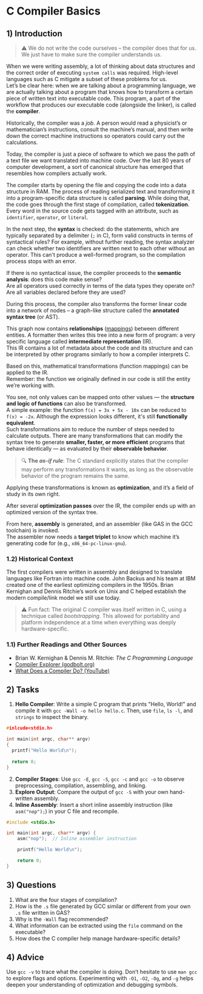 <!---
{
  "depends_on": ["https://github.com/STEMgraph/718193ef-11a1-408d-af23-4b10c24d490d", "https://github.com/STEMgraph/99787eda-617a-4a68-b9a4-d60ec5c5c303"],
  "author": "Stephan Bökelmann",
  "first_used": "2025-04-02",
  "keywords": ["C Compiler", "Assembler", "Linking", "Object Files"]
}
--->

# C Compiler Basics

## 1) Introduction
> ⚠️ We do not write the code ourselves – the compiler does that for us. We just have to make sure the compiler understands us.

When we were writing assembly, a lot of thinking about data structures and the correct order of executing `system calls` was required. High-level languages such as C mitigate a subset of these problems for us.  
Let’s be clear here: when we are talking about a programming language, we are actually talking about a program that knows how to transform a certain piece of written text into executable code. This program, a part of the workflow that produces our executable code (alongside the linker), is called the **compiler**.

Historically, the compiler was a *job*. A person would read a physicist’s or mathematician’s instructions, consult the machine’s manual, and then write down the correct machine instructions so operators could carry out the calculations.

Today, the compiler is just a piece of software to which we pass the path of a text file we want translated into machine code. Over the last 80 years of computer development, a sort of canonical structure has emerged that resembles how compilers actually work.

The compiler starts by opening the file and copying the code into a data structure in RAM. The process of reading serialized text and transforming it into a program-specific data structure is called **parsing**. While doing that, the code goes through the first stage of compilation, called **tokenization**. Every word in the source code gets tagged with an attribute, such as `identifier`, `operator`, or `literal`.

In the next step, the **syntax** is checked: do the statements, which are typically separated by a delimiter (`;` in C), form valid constructs in terms of syntactical rules? For example, without further reading, the syntax analyzer can check whether two identifiers are written next to each other without an operator. This can't produce a well-formed program, so the compilation process stops with an error.

If there is no syntactical issue, the compiler proceeds to the **semantic analysis**: does this code make sense?  
Are all operators used correctly in terms of the data types they operate on? Are all variables declared before they are used?

During this process, the compiler also transforms the former linear code into a network of nodes – a graph-like structure called the **annotated syntax tree** (or AST).

This graph now contains **relationships** ([mappings](https://github.com/STEMgraph/da751de6-10d3-4770-a4d3-359f08bc6631)) between different entities. A formatter then writes this tree into a new form of program: a very specific language called **intermediate representation** (IR).  
This IR contains a lot of metadata about the code and its structure and can be interpreted by other programs similarly to how a compiler interprets C.

Based on this, mathematical transformations (function mappings) can be applied to the IR.  
Remember: the function we originally defined in our code is still the entity we’re working with.

You see, not only values can be mapped onto other values — the **structure and logic of functions** can also be transformed.  
A simple example: the function `f(x) = 3x + 5x - 10x` can be reduced to `f(x) = -2x`. Although the expression looks different, it's still **functionally equivalent**.  
Such transformations aim to reduce the number of steps needed to calculate outputs. There are many transformations that can modify the syntax tree to generate **smaller, faster, or more efficient** programs that behave identically — as evaluated by their **observable behavior**.

> 🔍 **The _as-if rule_**: The C standard explicitly states that the compiler may perform any transformations it wants, as long as the observable behavior of the program remains the same.

Applying these transformations is known as **optimization**, and it’s a field of study in its own right.

After several **optimization passes** over the IR, the compiler ends up with an optimized version of the syntax tree.

From here, **assembly** is generated, and an assembler (like GAS in the GCC toolchain) is invoked.  
The assembler now needs a **target triplet** to know which machine it’s generating code for (e.g., `x86_64-pc-linux-gnu`).

### 1.2) Historical Context
The first compilers were written in assembly and designed to translate languages like Fortran into machine code. John Backus and his team at IBM created one of the earliest optimizing compilers in the 1950s. Brian Kernighan and Dennis Ritchie’s work on Unix and C helped establish the modern compile/link model we still use today. 

> ⚠️ Fun fact: The original C compiler was itself written in C, using a technique called *bootstrapping*. This allowed for portability and platform independence at a time when everything was deeply hardware-specific.

### 1.1) Further Readings and Other Sources
- Brian W. Kernighan & Dennis M. Ritchie: *The C Programming Language*
- [Compiler Explorer (godbolt.org)](https://godbolt.org/)
- [What Does a Compiler Do? (YouTube)](https://www.youtube.com/watch?v=FnGCDLhaxKU)

## 2) Tasks
1. **Hello Compiler**: Write a simple C program that prints "Hello, World!" and compile it with `gcc -Wall -o hello hello.c`. Then, use `file`, `ls -l`, and `strings` to inspect the binary.
```C
#inlcude<stdio.h>

int main(int argc, char** argv)
{
  printf("Hello World\n");
  
  return 0;
}
```

2. **Compiler Stages**: Use `gcc -E`, `gcc -S`, `gcc -c` and `gcc -o` to observe preprocessing, compilation, assembling, and linking.
3. **Explore Output**: Compare the output of `gcc -S` with your own hand-written assembly.
4. **Inline Assembly**: Insert a short inline assembly instruction (like `asm("nop");`) in your C file and recompile.
```C
#include <stdio.h>

int main(int argc, char** argv) {
    asm("nop");  // Inline assembler instruction

    printf("Hello World\n");

    return 0;
}
```

## 3) Questions
1. What are the four stages of compilation?
2. How is the `.s` file generated by GCC similar or different from your own `.s` file written in GAS?
3. Why is the `-Wall` flag recommended?
4. What information can be extracted using the `file` command on the executable?
5. How does the C compiler help manage hardware-specific details?

## 4) Advice
Use `gcc -v` to trace what the compiler is doing. Don’t hesitate to use `man gcc` to explore flags and options. Experimenting with `-O1`, `-O2`, `-Og`, and `-g` helps deepen your understanding of optimization and debugging symbols.

